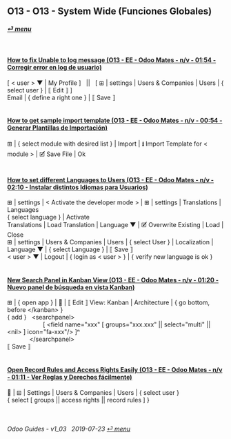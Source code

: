 ## O13 - O13 - System Wide (Funciones Globales)
#### [_&#x23CE; menu_](/o13/ee/o13-ee-guides_menu.md)  

<br>

#### [How to fix Unable to log message (O13 - EE - Odoo Mates - n/v - 01:54 - Corregir error en log de usuario)](https://youtube.com/embed/VOleoUE-hqM?autoplay=1&start=0&end=0&rel=0)
\[ < user \> &#x25BC; | My Profile \] &nbsp; || &nbsp; \[ &#x229E; | settings | Users & Companies | Users | { select user } | &#x27E6; Edit &#x27E7; \]  
Email | { define a right one } | &#x27E6; Save &#x27E7;<br><br>

#### [How to get sample import template (O13 - EE - Odoo Mates - n/v - 00:54 - Generar Plantillas de Importación)](https://youtube.com/embed/Sl3-EhT4qwk?autoplay=1&start=0&end=0&rel=0)
&#x229E; | { select module with desired list } | Import | **&#x2B73;** Import Template for < module > | &#x1F5F9; Save File | Ok<br><br>

#### [How to set different Languages to Users (O13 - EE - Odoo Mates - n/v - 02:10 - Instalar distintos Idiomas para Usuarios)](https://youtube.com/embed/8-UhC8VI7is?autoplay=1&start=0&end=0&rel=0)
&#x229E; | settings | < Activate the developer mode > | &#x229E; | settings | Translations | Languages  
{ select language } | Activate  
Translations | Load Translation | Language &#x25BC; | &#x1F5F9; Overwrite Existing | Load | Close  
&#x229E; | settings | Users & Companies | Users | { select User } | Localization | Language &#x25BC; | { select Language } | &#x27E6; Save &#x27E7;  
< user \> &#x25BC; | Logout | { login as < user > } | { verify new language is ok }<br><br>

#### [New Search Panel in Kanban View (O13 - EE - Odoo Mates - n/v - 01:20 - Nuevo panel de búsqueda en vista Kanban)](https://youtube.com/embed/38CqLPOlalo?autoplay=1&start=0&end=0&rel=0)
&#x229E; | { open app } | &#x1F41E; | &#x27E6; Edit &#x27E7; View: Kanban | Architecture | { go bottom, before \</kanban\> }  
{ add }&nbsp;&nbsp;&nbsp;\<searchpanel\>  
&nbsp;&nbsp;&nbsp;&nbsp;&nbsp;&nbsp;&nbsp;&nbsp;&nbsp;&nbsp;&nbsp;&nbsp;&nbsp;&nbsp;&nbsp;&nbsp;&nbsp;&nbsp;&nbsp;&nbsp;&nbsp;\[ <field name="xxx" \[ groups="xxx.xxx" || select="multi" || \<nil\> \] icon="fa-xxx"/> \]&#x207F;  
&nbsp;&nbsp;&nbsp;&nbsp;&nbsp;&nbsp;&nbsp;&nbsp;&nbsp;&nbsp;&nbsp;&nbsp;&nbsp;\</searchpanel\>  
 &#x27E6; Save &#x27E7;<br><br>

#### [Open Record Rules and Access Rights Easily (O13 - EE - Odoo Mates - n/v - 01:11 - Ver Reglas y Derechos fácilmente)](https://youtube.com/embed/FLKaAKfhq_Y?autoplay=1&start=0&end=0&rel=0)
&#x1F41E; | &#x229E; | Settings | Users & Companies | Users | { select user }  
{ select [ groups || access rights || record rules ] }

<br>

###### Odoo Guides - v1_03 &nbsp; 2019-07-23  [_&#x23CE; menu_](/o13/ee/o13-ee-guides_menu.md)  
